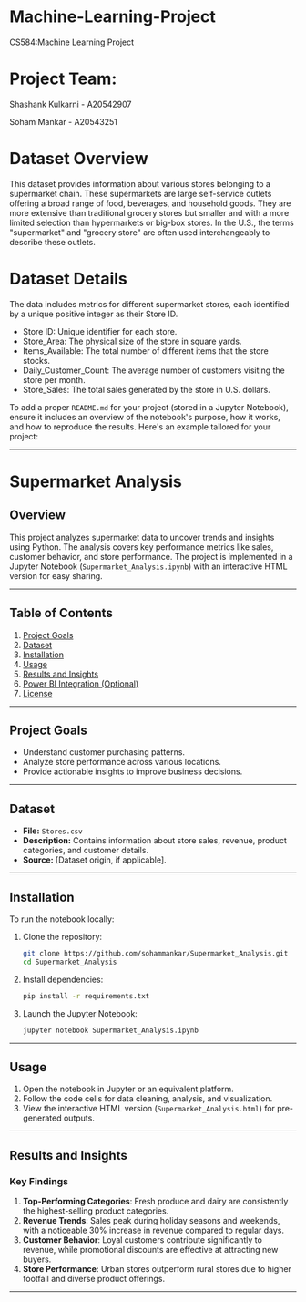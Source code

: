 # Machine-Learning-Project
CS584:Machine Learning Project

# Project Team:

Shashank Kulkarni - A20542907

Soham Mankar - A20543251

# Dataset Overview
This dataset provides information about various stores belonging to a supermarket chain. These supermarkets are large self-service outlets offering a broad range of food, beverages, and household goods. They are more extensive than traditional grocery stores but smaller and with a more limited selection than hypermarkets or big-box stores. In the U.S., the terms "supermarket" and "grocery store" are often used interchangeably to describe these outlets.

# Dataset Details
The data includes metrics for different supermarket stores, each identified by a unique positive integer as their Store ID.

- Store ID: Unique identifier for each store.
- Store_Area: The physical size of the store in square yards.
- Items_Available: The total number of different items that the store stocks.
- Daily_Customer_Count: The average number of customers visiting the store per month.
- Store_Sales: The total sales generated by the store in U.S. dollars.


To add a proper `README.md` for your project (stored in a Jupyter Notebook), ensure it includes an overview of the notebook's purpose, how it works, and how to reproduce the results. Here's an example tailored for your project:

---

# Supermarket Analysis

## Overview

This project analyzes supermarket data to uncover trends and insights using Python. The analysis covers key performance metrics like sales, customer behavior, and store performance. The project is implemented in a Jupyter Notebook (`Supermarket_Analysis.ipynb`) with an interactive HTML version for easy sharing.

---

## Table of Contents

1. [Project Goals](#project-goals)  
2. [Dataset](#dataset)  
3. [Installation](#installation)  
4. [Usage](#usage)  
5. [Results and Insights](#results-and-insights)  
6. [Power BI Integration (Optional)](#power-bi-integration-optional)  
7. [License](#license)

---

## Project Goals

- Understand customer purchasing patterns.  
- Analyze store performance across various locations.  
- Provide actionable insights to improve business decisions.

---

## Dataset

- **File:** `Stores.csv`  
- **Description:** Contains information about store sales, revenue, product categories, and customer details.  
- **Source:** [Dataset origin, if applicable].

---

## Installation

To run the notebook locally:

1. Clone the repository:  
   ```bash
   git clone https://github.com/sohammankar/Supermarket_Analysis.git
   cd Supermarket_Analysis
   ```

2. Install dependencies:  
   ```bash
   pip install -r requirements.txt
   ```

3. Launch the Jupyter Notebook:  
   ```bash
   jupyter notebook Supermarket_Analysis.ipynb
   ```

---

## Usage

1. Open the notebook in Jupyter or an equivalent platform.  
2. Follow the code cells for data cleaning, analysis, and visualization.  
3. View the interactive HTML version (`Supermarket_Analysis.html`) for pre-generated outputs.

---

## Results and Insights

### Key Findings

1. **Top-Performing Categories**: Fresh produce and dairy are consistently the highest-selling product categories.  
2. **Revenue Trends**: Sales peak during holiday seasons and weekends, with a noticeable 30% increase in revenue compared to regular days.  
3. **Customer Behavior**: Loyal customers contribute significantly to revenue, while promotional discounts are effective at attracting new buyers.  
4. **Store Performance**: Urban stores outperform rural stores due to higher footfall and diverse product offerings.

---

